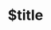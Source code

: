 ---
title: $title
second_title: Aspose.CAD voor .NET API-referentie
description: $description
type: docs
weight: $weight
url: /nl/net/$ref/
---